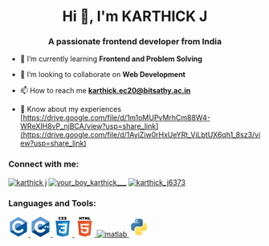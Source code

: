 <h1 align="center">Hi 👋, I'm KARTHICK J</h1>
<h3 align="center">A passionate frontend developer from India</h3>

- 🌱 I’m currently learning **Frontend and Problem Solving**

- 👯 I’m looking to collaborate on **Web Development**

- 📫 How to reach me **karthick.ec20@bitsathy.ac.in**

- 📄 Know about my experiences [https://drive.google.com/file/d/1m1oMUPvMrhCm88W4-WReXIH8vP_njBCA/view?usp=share_link](https://drive.google.com/file/d/1AyiZiw0rHxUeYRt_ViLbtUX6qh1_8sz3/view?usp=share_link)

<h3 align="left">Connect with me:</h3>
<p align="left">
<a href="https://linkedin.com/in/karthick j" target="blank"><img align="center" src="https://raw.githubusercontent.com/rahuldkjain/github-profile-readme-generator/master/src/images/icons/Social/linked-in-alt.svg" alt="karthick j" height="30" width="40" /></a>
<a href="https://instagram.com/your_boy_karthick___" target="blank"><img align="center" src="https://raw.githubusercontent.com/rahuldkjain/github-profile-readme-generator/master/src/images/icons/Social/instagram.svg" alt="your_boy_karthick___" height="30" width="40" /></a>
<a href="https://www.leetcode.com/karthick_j6373" target="blank"><img align="center" src="https://raw.githubusercontent.com/rahuldkjain/github-profile-readme-generator/master/src/images/icons/Social/leet-code.svg" alt="karthick_j6373" height="30" width="40" /></a>
</p>


<h3 align="left">Languages and Tools:</h3>
<p align="left"> <a href="https://www.cprogramming.com/" target="_blank" rel="noreferrer"> <img src="https://raw.githubusercontent.com/devicons/devicon/master/icons/c/c-original.svg" alt="c" width="40" height="40"/> </a> <a href="https://www.w3schools.com/cpp/" target="_blank" rel="noreferrer"> <img src="https://raw.githubusercontent.com/devicons/devicon/master/icons/cplusplus/cplusplus-original.svg" alt="cplusplus" width="40" height="40"/> </a> <a href="https://www.w3schools.com/css/" target="_blank" rel="noreferrer"> <img src="https://raw.githubusercontent.com/devicons/devicon/master/icons/css3/css3-original-wordmark.svg" alt="css3" width="40" height="40"/> </a> <a href="https://www.w3.org/html/" target="_blank" rel="noreferrer"> <img src="https://raw.githubusercontent.com/devicons/devicon/master/icons/html5/html5-original-wordmark.svg" alt="html5" width="40" height="40"/> </a> <a href="https://www.mathworks.com/" target="_blank" rel="noreferrer"> <img src="https://upload.wikimedia.org/wikipedia/commons/2/21/Matlab_Logo.png" alt="matlab" width="40" height="40"/> </a> <a href="https://www.python.org" target="_blank" rel="noreferrer"> <img src="https://raw.githubusercontent.com/devicons/devicon/master/icons/python/python-original.svg" alt="python" width="40" height="40"/> </a> </p>

